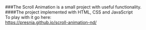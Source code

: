 ###The Scroll Animation is a small project with useful functionality.
####The project implemented with HTML, CSS and JavaScript<br>
To play with it go here:<br>
https://presnia.github.io/scroll-animation-nd/
